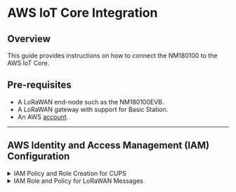 # AWS IoT Core Integration

## Overview
This guide provides instructions on how to connect the NM180100 to the AWS IoT Core.

## Pre-requisites
* A LoRaWAN end-node such as the NM180100EVB.
* A LoRaWAN gateway with support for Basic Station. 
* An AWS <a href="https://signin.aws.amazon.com">account</a>.

---

## AWS Identity and Access Management (IAM) Configuration

<details>

<summary> IAM Policy and Role Creation for CUPS </summary>

### IAM Policy and Role Creation for CUPS
#### Overview
This section outlines the steps to allow the Configuration and Update Server (CUPS) to handle wireless gateway credentials.  This procedure only needs to be done once and must be performed before a LoRaWAN gateway can be added to the AWS IoT Core.

#### Setup Policy
1. Login to AWS and type IAM in the search bar at the top.
2. Select **IAM** in the search result to access the IAM console.
3. In the IAM console, select **Policies** in the left menu bar.
4. In the search box next to **Filter policies**, enter ``AWSIotWirelessGatewayCertManager``.
5. If the search result is empty, click on **Create policy** and continue with the next step.  Otherwise skip to [Setup Role](#setup-role)
6. Select the **JSON** tab and replace the content with the following:
```
{
    "Version": "2012-10-17",
    "Statement": [
        {
            "Sid": "IoTWirelessGatewayCertManager",
            "Effect": "Allow",
            "Action": [
                "iot:CreateKeysAndCertificate",
                "iot:DescribeCertificate",
                "iot:ListCertificates",
                "iot:RegisterCertificate"
            ],
            "Resource": "*"
        }
    ]
}
```
7. Click on **Next: Tags** and then **Next: Review**.
8. On the Review policy page and in text box next to **Name**, enter ``AWSIotWirelessGatewayCertManager``.
9. Select **Create policy** and a confirmation message pops up showing that the policy has been created. 

#### Setup Role
10. Back in the IAM console, select **Roles** in the left menu bar.
11. Click on **Create role** at the top right corner.
12. On the Create role page, choose **Another AWS account**.
13. Enter your account ID in the **Account ID** text box.
14. Select **Next Permissions**.
15. In the search box next to **Filter policies**, enter ``AWSIotWirelessGatewayCertManager``.
16. Select the policy by clicking on the checkbox.  Select **Next: Tags** and then **Next: Review**.
17. In the textbox beside **Role name**, enter ``IotWirelessGatewayCertManagerRole``.  Note that this must have a different name than the policy name.
18. Select **Create role**

#### Update Trust Relationship
19. Back in the IAM console, select **Roles** again.
20. Enter ``IotWirelessGatewayCertManagerRole`` in the search box.
21. Choose **IotWirelessGatewayCertManagerRole** in the result to edit the role.
22. Select the **Trust relationships** tab, and click on **Edit trust relationship**.
23. Replace the content in the **Policy Document** with the following:
```
{
    "Version": "2012-10-17",
    "Statement": [
        {
            "Effect": "Allow",
            "Principal": {
                "Service": "iotwireless.amazonaws.com"
            },
            "Action": "sts:AssumeRole"
        }
    ]
}
```
24. Click **Update Trust Policy** to save your changes and exit.

</details>

<details>
<summary> IAM Role and Policy for LoRaWAN Messages </summary>

### IAM Policy and Role for LoRaWAN Messages

#### Overview
This section outlines the steps needed to create the role and policy needed to publish messages to AWS IoT.

#### Setup Policy
1. In the IAM console, select **Policies** in the left menu bar.
2. Click on **Create policy**.
3. Select the **JSON** tab and replace the existing content with the following:
```
{
    "Version": "2012-10-17",
    "Statement": [
        {
            "Effect": "Allow",
            "Action": [
                "iot:DescribeEndpoint",
                "iot:Publish"
            ],
            "Resource": "*"
        }
    ]
}
```
4. Click on **Next: Tags** and then **Next: Review**.
5. On the Review policy page and in text box next to **Name**, enter a name of your choice.  In this example, we will use ``demo_destination_policy``.
6. Select **Create policy** and a confirmation message pops up showing that the policy has been created. 

#### Setup Role
7. Back in the IAM console, select **Roles** in the left menu bar.
8. Click on **Create role** at the top right corner.
9. On the Create role page, choose **Another AWS account**.
10. Enter your account ID in the **Account ID** text box.
11. Select **Next Permissions**.
12. In the search box next to **Filter policies**, enter ``demo_destination_policy`` or the name that you have choosen during the policy creation step.
13. Select the policy by clicking on the checkbox.  Select **Next: Tags** and then **Next: Review**.
14. In the textbox beside **Role name**, enter a name of your choice.  In this example, we will use ``demo_destination_role``.
18. Select **Create role** and a confirmation message will show indicating that the role has been created.

#### Update Trust Relationship
19. Back in the IAM console, select **Roles** again.
20. Enter ``demo_destination_role`` in the search box or the name that you have choosen in the previous section.
21. Choose **demo_destination_role** in the result to edit the role.
22. Select the **Trust relationships** tab, and click on **Edit trust relationship**.
23. Replace the content in the **Policy Document** with the following:
```
{
    "Version": "2012-10-17",
    "Statement": [
        {
            "Effect": "Allow",
            "Principal": {
                "Service": "iotwireless.amazonaws.com"
            },
            "Action": "sts:AssumeRole",
            "Condition": {}
        }
    ]
}
```
24. Click **Update Trust Policy** to save your changes and exit.

</details>